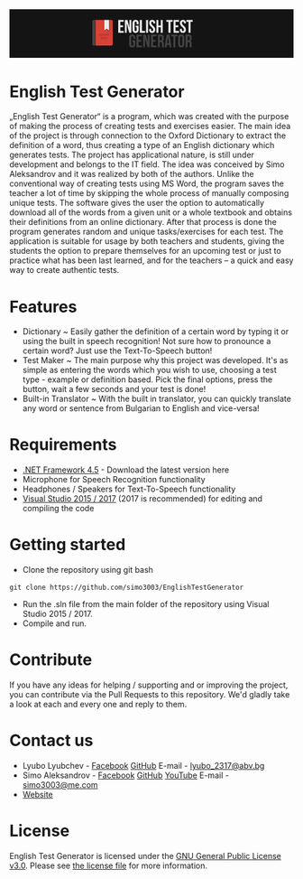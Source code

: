 <div style="text-align:center"><img src="res/topPanel.png" class="center"></div>

# English Test Generator 
„English Test Generator“ is a program, which was created with the purpose of making the process of creating tests and exercises easier. 
	The main idea of the project is through connection to the Oxford Dictionary to extract the definition of a word, thus creating a type of an English dictionary which generates tests.
	The project has applicational nature, is still under development and belongs to the IT field.
	The idea was conceived by Simo Aleksandrov and it was realized by both of the authors.
	Unlike the conventional way of creating tests using MS Word, the program saves the teacher a lot of time by skipping the whole process of manually composing unique tests. 
	The software gives the user the option to automatically download all of the words from a given unit or a whole textbook and obtains their definitions from an online dictionary. After that process is done the program generates random and unique tasks/exercises for each test.
	The application is suitable for usage by both teachers and students, giving the students the option to prepare themselves for an upcoming test or just to practice what has been last learned, and for the teachers – a quick and easy way to create authentic tests.
	
# Features
 - Dictionary
	~ Easily gather the definition of a certain word by typing it or using the built in speech recognition! Not sure how to pronounce a certain word? Just use the Text-To-Speech button!
 - Test Maker
    ~ The main purpose why this project was developed. It's as simple as entering the words which you wish to use, choosing a test type - example or definition based. Pick the final options, press the button, wait a few seconds and your test is done! 
 - Built-in Translator
	~ With the built in translator, you can quickly translate any word or sentence from Bulgarian to English and vice-versa!

# Requirements
- [.NET Framework 4.5](https://www.microsoft.com/net/download/dotnet-framework-runtime) - Download the latest version here
- Microphone for Speech Recognition functionality
- Headphones / Speakers for Text-To-Speech functionality
- [Visual Studio 2015 / 2017](https://www.visualstudio.com/downloads/) (2017 is recommended) for editing and compiling the code

# Getting started
- Clone the repository using git bash

```shell
git clone https://github.com/simo3003/EnglishTestGenerator
```

 - Run the .sln file from the main folder of the repository using Visual Studio 2015 / 2017. 
 - Compile and run.

# Contribute

If you have any ideas for helping / supporting and or improving the project, you can contribute via the Pull Requests to this repository. We'd gladly take a look at each and every one and reply to them.

# Contact us 

- Lyubo Lyubchev - [Facebook](https://www.facebook.com/lyubo.ivailov.3) [GitHub](https://github.com/IMPZERO) E-mail - lyubo_2317@abv.bg
- Simo Aleksandrov - [Facebook](https://www.facebook.com/simo.aleksandrov) [GitHub](https://github.com/simo3003) [YouTube](https://www.youtube.com/channel/UCXudfqkZnDPm8Kg8gijrAlA) E-mail - simo3003@me.com	
- [Website](http://etgproject.tk/)

# License 

English Test Generator is licensed under the [GNU General Public License v3.0](https://opensource.org/licenses/GPL-3.0). Please see [the license file](LICENSE) for more information.
